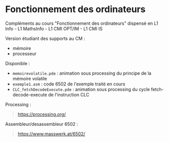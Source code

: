 # Fonctionnement des ordinateurs
Compléments au cours "Fonctionnement des ordinateurs" dispensé en L1 Info - L1 MathsInfo - L1 CMI OPT/IM - L1 CMI IS

Version étudiant des supports au CM :
- mémoire
- processeur

Disponible :
- `memoirevolatile.pde` : animation sous processing du principe de la mémoire volatile
- `exemple1.asm` : code 6502 de l'exemple traité en cours
- `CLC_fetchDecodeExecute.pde` : animation sous processing du cycle fetch-decode-execute de l'instruction CLC

Processing :
>  https://processing.org/

Assembleur/desassembleur 6502 :
> https://www.masswerk.at/6502/


